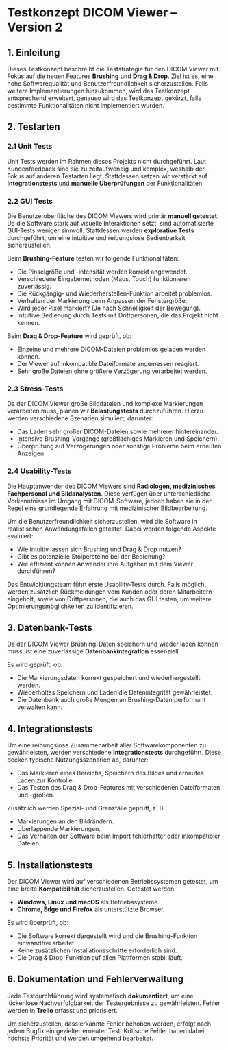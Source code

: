 # Testkonzept DICOM Viewer – Version 2

## 1. Einleitung
Dieses Testkonzept beschreibt die Teststrategie für den DICOM Viewer mit Fokus auf die neuen Features **Brushing** und **Drag & Drop**. Ziel ist es, eine hohe Softwarequalität und Benutzerfreundlichkeit sicherzustellen. Falls weitere Implementierungen hinzukommen, wird das Testkonzept entsprechend erweitert, genauso wird das Testkonzept gekürzt, falls bestimmte Funktionalitäten nicht implementiert wurden.

## 2. Testarten

### 2.1 Unit Tests
Unit Tests werden im Rahmen dieses Projekts nicht durchgeführt. Laut Kundenfeedback sind sie zu zeitaufwendig und komplex, weshalb der Fokus auf anderen Testarten liegt. Stattdessen setzen wir verstärkt auf **Integrationstests** und **manuelle Überprüfungen** der Funktionalitäten.

### 2.2 GUI Tests
Die Benutzeroberfläche des DICOM Viewers wird primär **manuell getestet**. Da die Software stark auf visuelle Interaktionen setzt, sind automatisierte GUI-Tests weniger sinnvoll. Stattdessen werden **explorative Tests** durchgeführt, um eine intuitive und reibungslose Bedienbarkeit sicherzustellen.

Beim **Brushing-Feature** testen wir folgende Funktionalitäten:
- Die Pinselgröße und -intensität werden korrekt angewendet.
- Verschiedene Eingabemethoden (Maus, Touch) funktionieren zuverlässig.
- Die Rückgängig- und Wiederherstellen-Funktion arbeitet problemlos.
- Verhalten der Markierung beim Anpassen der Fenstergröße.
- Wird jeder Pixel markiert? (Je nach Schnelligkeit der Bewegung).
- Intuitive Bedienung durch Tests mit Drittpersonen, die das Projekt nicht kennen.

Beim **Drag & Drop-Feature** wird geprüft, ob:
- Einzelne und mehrere DICOM-Dateien problemlos geladen werden können.
- Der Viewer auf inkompatible Dateiformate angemessen reagiert.
- Sehr große Dateien ohne größere Verzögerung verarbeitet werden.

### 2.3 Stress-Tests
Da der DICOM Viewer große Bilddateien und komplexe Markierungen verarbeiten muss, planen wir **Belastungstests** durchzuführen. Hierzu werden verschiedene Szenarien simuliert, darunter:
- Das Laden sehr großer DICOM-Dateien sowie mehrerer hintereinander.
- Intensive Brushing-Vorgänge (großflächiges Markieren und Speichern).
- Überprüfung auf Verzögerungen oder sonstige Probleme beim erneuten Anzeigen.

### 2.4 Usability-Tests
Die Hauptanwender des DICOM Viewers sind **Radiologen, medizinisches Fachpersonal und Bildanalysten**. Diese verfügen über unterschiedliche Vorkenntnisse im Umgang mit DICOM-Software, jedoch haben sie in der Regel eine grundlegende Erfahrung mit medizinischer Bildbearbeitung.

Um die Benutzerfreundlichkeit sicherzustellen, wird die Software in realistischen Anwendungsfällen getestet. Dabei werden folgende Aspekte evaluiert:
- Wie intuitiv lassen sich Brushing und Drag & Drop nutzen?
- Gibt es potenzielle Stolpersteine bei der Bedienung?
- Wie effizient können Anwender ihre Aufgaben mit dem Viewer durchführen?

Das Entwicklungsteam führt erste Usability-Tests durch. Falls möglich, werden zusätzlich Rückmeldungen vom Kunden oder deren Mitarbeitern eingeholt, sowie von Drittpersonen, die auch das GUI testen, um weitere Optimierungsmöglichkeiten zu identifizieren.

## 3. Datenbank-Tests
Da der DICOM Viewer Brushing-Daten speichern und wieder laden können muss, ist eine zuverlässige **Datenbankintegration** essenziell.

Es wird geprüft, ob:
- Die Markierungsdaten korrekt gespeichert und wiederhergestellt werden.
- Wiederholtes Speichern und Laden die Datenintegrität gewährleistet.
- Die Datenbank auch große Mengen an Brushing-Daten performant verwalten kann.

## 4. Integrationstests
Um eine reibungslose Zusammenarbeit aller Softwarekomponenten zu gewährleisten, werden verschiedene **Integrationstests** durchgeführt. Diese decken typische Nutzungsszenarien ab, darunter:
- Das Markieren eines Bereichs, Speichern des Bildes und erneutes Laden zur Kontrolle.
- Das Testen des Drag & Drop-Features mit verschiedenen Dateiformaten und -größen.

Zusätzlich werden Spezial- und Grenzfälle geprüft, z. B.:
- Markierungen an den Bildrändern.
- Überlappende Markierungen.
- Das Verhalten der Software beim Import fehlerhafter oder inkompatibler Dateien.

## 5. Installationstests
Der DICOM Viewer wird auf verschiedenen Betriebssystemen getestet, um eine breite **Kompatibilität** sicherzustellen. Getestet werden:
- **Windows, Linux und macOS** als Betriebssysteme.
- **Chrome, Edge und Firefox** als unterstützte Browser.

Es wird überprüft, ob:
- Die Software korrekt dargestellt wird und die Brushing-Funktion einwandfrei arbeitet.
- Keine zusätzlichen Installationsschritte erforderlich sind.
- Die Drag & Drop-Funktion auf allen Plattformen stabil läuft.

## 6. Dokumentation und Fehlerverwaltung
Jede Testdurchführung wird systematisch **dokumentiert**, um eine lückenlose Nachverfolgbarkeit der Testergebnisse zu gewährleisten. Fehler werden in **Trello** erfasst und priorisiert.

Um sicherzustellen, dass erkannte Fehler behoben werden, erfolgt nach jedem Bugfix ein gezielter erneuter Test. Kritische Fehler haben dabei höchste Priorität und werden umgehend bearbeitet.
